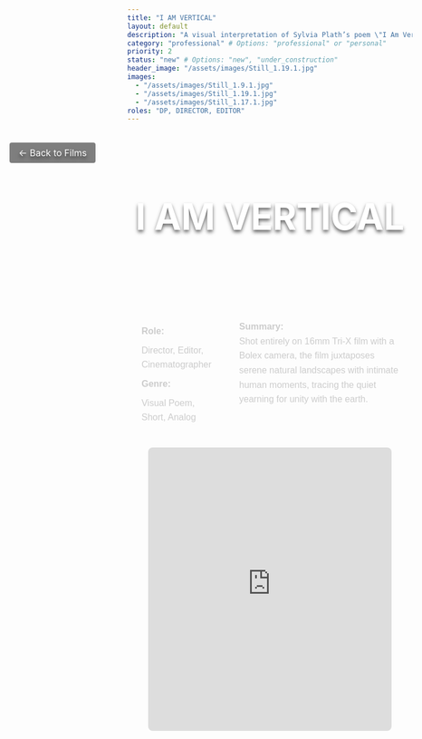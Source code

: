 ```yaml
---
title: "I AM VERTICAL"
layout: default
description: "A visual interpretation of Sylvia Plath’s poem \"I Am Vertical\""
category: "professional" # Options: "professional" or "personal"
priority: 2
status: "new" # Options: "new", "under_construction"
header_image: "/assets/images/Still_1.19.1.jpg"
images:
  - "/assets/images/Still_1.9.1.jpg"
  - "/assets/images/Still_1.19.1.jpg"
  - "/assets/images/Still_1.17.1.jpg"
roles: "DP, DIRECTOR, EDITOR"
---
```


<div class="banner">
  <div class="banner-content">
    <h1>I AM VERTICAL</h1>
    <a href="/film/" class="back-button">← Back to Films</a>
  </div>
</div>

<div class="film-detail-container">
  <!-- Role, Genre, and Summary -->
  <div class="film-info">
    <div class="film-role-genre">
      <p><strong>Role:</strong></p>
      <p>Director, Editor, Cinematographer</p>
      <p><strong>Genre:</strong></p>
      <p>Visual Poem, Short, Analog</p>
    </div>
    <div class="film-summary">
      <p><strong>Summary:</strong></p>
      <p>Shot entirely on 16mm Tri-X film with a Bolex camera, the film juxtaposes serene natural landscapes with intimate human moments, tracing the quiet yearning for unity with the earth.</p>
    </div>
  </div>

  <!-- Embedded Video -->
  <div class="film-video">
    <iframe
      width="95%" 
      height="500" 
      src="https://www.youtube.com/embed/gE29NI_SWqk" 
      title="YouTube video player"
      frameborder="0"
      allow="accelerometer; autoplay; clipboard-write; encrypted-media; gyroscope; picture-in-picture" 
      allowfullscreen>
    </iframe>
  </div>
</div>

<style>
/* Banner Section */
.banner {
  background-image: url('/assets/images/Still_1.19.1.jpg');
  background-size: cover;
  background-position: center;
  height: 300px; /* Adjust the height as needed */
  width: 100vw; /* Use viewport width to span the screen */
  margin-left: calc(-50vw + 50%); /* Negate container constraints */
  position: relative;
  display: flex;
  justify-content: center;
  align-items: center;
}

.banner-content {
  text-align: center;
  color: white;
  text-shadow: 0 4px 6px rgba(0, 0, 0, 0.6);
}

.banner h1 {
  font-size: 4rem;
  margin: 0;
}

.back-button {
  position: absolute;
  top: 20px;
  left: 20px;
  color: white;
  text-decoration: none;
  font-size: 1rem;
  background: rgba(0, 0, 0, 0.5);
  padding: 0.5rem 1rem;
  border-radius: 4px;
}

/* Film Info Section */
.film-detail-container {
  width: 90%;
  max-width: 1200px;
  margin: 2rem auto;
  font-family: 'Poppins', sans-serif;
  color: #ccc;
  line-height: 1.6;
}

.film-info {
  display: flex;
  flex-wrap: wrap;
  gap: 2rem;
  margin-bottom: 2rem;
}

.film-role-genre {
  flex: 1;
}

.film-role-genre p {
  margin: 0.5rem 0;
  font-size: 1rem;
}

.film-summary {
  flex: 2;
}

.film-summary p {
  margin: 0;
  font-size: 1rem;
}

/* Embedded Video Section */
.film-video {
  display: flex;
  justify-content: center;
  margin-top: 2rem;
}

.film-video iframe {
  border-radius: 8px; /* Optional: rounded corners */
  max-width: 1200px; /* Cap the maximum width */
}
</style>
